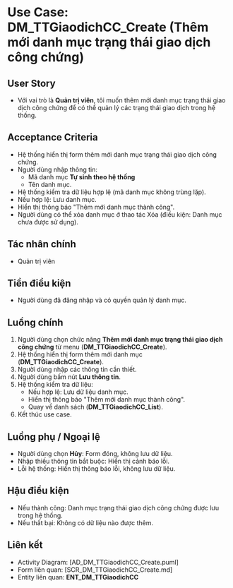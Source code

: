 # Use Case: DM_TTGiaodichCC_Create (Thêm mới danh mục trạng thái giao dịch công chứng)

## User Story
- Với vai trò là **Quản trị viên**, tôi muốn thêm mới danh mục trạng thái giao dịch công chứng để có thể quản lý các trạng thái giao dịch trong hệ thống.

## Acceptance Criteria
- Hệ thống hiển thị form thêm mới danh mục trạng thái giao dịch công chứng.
- Người dùng nhập thông tin: 
   - Mã danh mục **Tự sinh theo hệ thống**
   - Tên danh mục. 
- Hệ thống kiểm tra dữ liệu hợp lệ (mã danh mục không trùng lặp).
- Nếu hợp lệ: Lưu danh mục.
- Hiển thị thông báo "Thêm mới danh mục thành công".
- Người dùng có thể xóa danh mục ở thao tác Xóa (điều kiện: Danh mục chưa được sử dụng).

## Tác nhân chính
- Quản trị viên

## Tiền điều kiện
- Người dùng đã đăng nhập và có quyền quản lý danh mục.

## Luồng chính
1. Người dùng chọn chức năng **Thêm mới danh mục trạng thái giao dịch công chứng** từ menu (**DM_TTGiaodichCC_Create**).
2. Hệ thống hiển thị form thêm mới danh mục (**DM_TTGiaodichCC_Create**).
3. Người dùng nhập các thông tin cần thiết.
4. Người dùng bấm nút **Lưu thông tin**.
5. Hệ thống kiểm tra dữ liệu:
   - Nếu hợp lệ: Lưu dữ liệu danh mục.
   - Hiển thị thông báo "Thêm mới danh mục thành công".
   - Quay về danh sách (**DM_TTGiaodichCC_List**).
6. Kết thúc use case.

## Luồng phụ / Ngoại lệ
- Người dùng chọn **Hủy**: Form đóng, không lưu dữ liệu.
- Nhập thiếu thông tin bắt buộc: Hiển thị cảnh báo lỗi.
- Lỗi hệ thống: Hiển thị thông báo lỗi, không lưu dữ liệu.

## Hậu điều kiện
- Nếu thành công: Danh mục trạng thái giao dịch công chứng được lưu trong hệ thống.
- Nếu thất bại: Không có dữ liệu nào được thêm.

## Liên kết
- Activity Diagram: [AD_DM_TTGiaodichCC_Create.puml]
- Form liên quan: [SCR_DM_TTGiaodichCC_Create.md]
- Entity liên quan: **ENT_DM_TTGiaodichCC**

